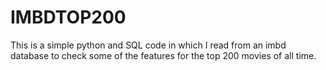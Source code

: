 # IMBDTOP200
This is a simple python and SQL code in which I read from an imbd database to check some of the features for the top 200 movies of all time.
